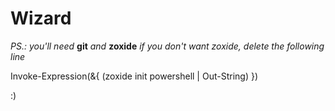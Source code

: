 # Wizard

_PS.: you'll need_ **git** _and_ **zoxide**
_if you don't want zoxide, delete the following line_

Invoke-Expression(&{ (zoxide init powershell | Out-String) })


:)
